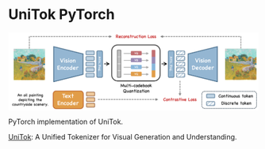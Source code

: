 # UniTok PyTorch

<p align="center">
  <img src="UniTok.png" alt="UniTok" style="display:block; margin:auto; width:800px;" />
</p>

PyTorch implementation of UniTok.

[UniTok](https://arxiv.org/abs/2502.20321): A Unified Tokenizer for Visual Generation and Understanding.
